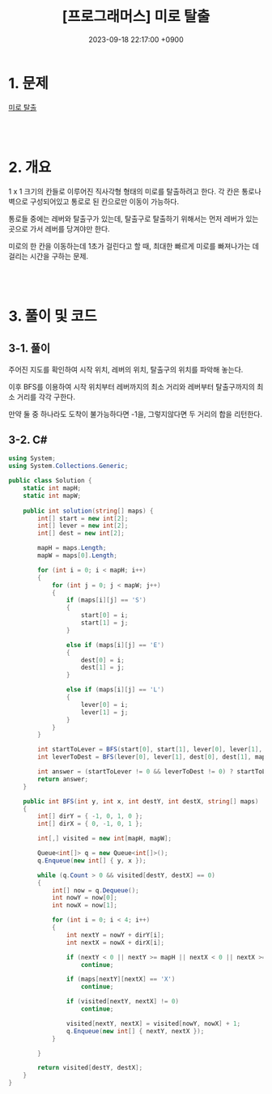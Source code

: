 ﻿---
title:  "[프로그래머스] 미로 탈출"
date:   2023-09-18 22:17:00 +0900
category: Algorithm
tags: Algorithm C#
toc_label: "[프로그래머스] 미로 탈출"
use_math: true
---

# 1. 문제
[미로 탈출](https://school.programmers.co.kr/learn/courses/30/lessons/159993)



<br/>
<br/>

# 2. 개요
1 x 1 크기의 칸들로 이루어진 직사각형 형태의 미로를 탈출하려고 한다. 각 칸은 통로나 벽으로 구성되어있고 통로로 된 칸으로만 이동이 가능하다.

통로들 중에는 레버와 탈출구가 있는데, 탈출구로 탈출하기 위해서는 먼저 레버가 있는 곳으로 가서 레버를 당겨야만 한다.

미로의 한 칸을 이동하는데 1초가 걸린다고 할 때, 최대한 빠르게 미로를 빠져나가는 데 걸리는 시간을 구하는 문제.

<br/>
<br/>

# 3. 풀이 및 코드
## 3-1. 풀이
주어진 지도를 확인하여 시작 위치, 레버의 위치, 탈출구의 위치를 파악해 놓는다.

이후 BFS를 이용하여 시작 위치부터 레버까지의 최소 거리와 레버부터 탈출구까지의 최소 거리를 각각 구한다.

만약 둘 중 하나라도 도착이 불가능하다면 -1을, 그렇지않다면 두 거리의 합을 리턴한다.

## 3-2. C#

```csharp
using System;
using System.Collections.Generic;

public class Solution {
    static int mapH;
    static int mapW;
    
    public int solution(string[] maps) {
        int[] start = new int[2];
        int[] lever = new int[2];
        int[] dest = new int[2];

        mapH = maps.Length;
        mapW = maps[0].Length;

        for (int i = 0; i < mapH; i++)
        {
            for (int j = 0; j < mapW; j++)
            {
                if (maps[i][j] == 'S')
                {
                    start[0] = i;
                    start[1] = j;
                }

                else if (maps[i][j] == 'E')
                {
                    dest[0] = i;
                    dest[1] = j;
                }

                else if (maps[i][j] == 'L')
                {
                    lever[0] = i;
                    lever[1] = j;
                }
            }
        }

        int startToLever = BFS(start[0], start[1], lever[0], lever[1], maps);
        int leverToDest = BFS(lever[0], lever[1], dest[0], dest[1], maps);

        int answer = (startToLever != 0 && leverToDest != 0) ? startToLever + leverToDest : -1;
        return answer;
    }

    public int BFS(int y, int x, int destY, int destX, string[] maps)
    {
        int[] dirY = { -1, 0, 1, 0 };
        int[] dirX = { 0, -1, 0, 1 };

        int[,] visited = new int[mapH, mapW];

        Queue<int[]> q = new Queue<int[]>();
        q.Enqueue(new int[] { y, x });

        while (q.Count > 0 && visited[destY, destX] == 0)
        {
            int[] now = q.Dequeue();
            int nowY = now[0];
            int nowX = now[1];

            for (int i = 0; i < 4; i++)
            {
                int nextY = nowY + dirY[i];
                int nextX = nowX + dirX[i];

                if (nextY < 0 || nextY >= mapH || nextX < 0 || nextX >= mapW)
                    continue;

                if (maps[nextY][nextX] == 'X')
                    continue;

                if (visited[nextY, nextX] != 0)
                    continue;

                visited[nextY, nextX] = visited[nowY, nowX] + 1;
                q.Enqueue(new int[] { nextY, nextX });
            }

        }

        return visited[destY, destX];
    }
}
```
